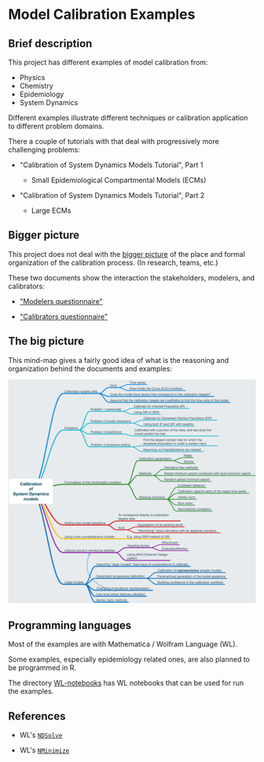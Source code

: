 # Model Calibration Examples

## Brief description

This project has different examples of model calibration from:

- Physics
- Chemistry
- Epidemiology
- System Dynamics

Different examples illustrate different techniques or calibration application to different problem domains. 

There a couple of tutorials with that deal with progressively more challenging problems: 

- "Calibration of System Dynamics Models Tutorial", Part 1
  
    - Small Epidemiological Compartmental Models (ECMs)
 
- "Calibration of System Dynamics Models Tutorial", Part 2

    - Large ECMs
  
## Bigger picture

This project does not deal with the 
[bigger picture](https://github.com/antononcube/SystemModeling/raw/master/Projects/Coronavirus-propagation-dynamics/Diagrams/Model-development-and-decision-making.jpeg)
of the place and formal organization of the calibration process. 
(In research, teams, etc.)

These two documents show the interaction the stakeholders, modelers, and calibrators:

- ["Modelers questionnaire"](https://github.com/antononcube/SystemModeling/blob/master/org/Modelers-questionnaire.org)

- ["Calibrators questionnaire"](https://github.com/antononcube/SystemModeling/blob/master/org/Calibrators-questionnaire.org)


## The big picture

This mind-map gives a fairly good idea of what is the reasoning and organization behind the documents and examples:

[![](./Diagrams/Calibration-of-System-Dynamics-models-mind-map.png)](./Diagrams/Calibration-of-System-Dynamics-models-mind-map.pdf)

## Programming languages

Most of the examples are with Mathematica / Wolfram Language (WL).

Some examples, especially epidemiology related ones, are also planned to be programmed in R. 

The directory [WL-notebooks](./WL-notebooks) has WL notebooks that can be used for run the examples.

## References

- WL's [`NDSolve`](https://reference.wolfram.com/language/ref/NDSolve.html)

- WL's [`NMinimize`](https://reference.wolfram.com/language/ref/NMinimize.html)


